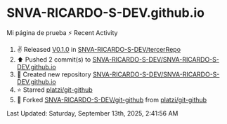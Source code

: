 # SNVA-RICARDO-S-DEV.github.io
Mi página de prueba
⚡ Recent Activity

<!--RECENT_ACTIVITY:start-->
1. ✌️ Released [V0.1.0](https://github.com/SNVA-RICARDO-S-DEV/tercerRepo/releases/tag/V0.1.0) in [SNVA-RICARDO-S-DEV/tercerRepo](https://github.com/SNVA-RICARDO-S-DEV/tercerRepo)<br>
2. ⬆️ Pushed 2 commit(s) to [SNVA-RICARDO-S-DEV/SNVA-RICARDO-S-DEV.github.io](https://github.com/SNVA-RICARDO-S-DEV/SNVA-RICARDO-S-DEV.github.io)<br>
3. 📔 Created new repository [SNVA-RICARDO-S-DEV/SNVA-RICARDO-S-DEV.github.io](https://github.com/SNVA-RICARDO-S-DEV/SNVA-RICARDO-S-DEV.github.io)<br>
4. ⭐ Starred [platzi/git-github](https://github.com/platzi/git-github)<br>
5. 🔱 Forked [SNVA-RICARDO-S-DEV/git-github](https://github.com/SNVA-RICARDO-S-DEV/git-github) from [platzi/git-github](https://github.com/platzi/git-github)<br>
<!--RECENT_ACTIVITY:end-->

<!--RECENT_ACTIVITY:last_update-->
Last Updated: Saturday, September 13th, 2025, 2:41:56 AM
<!--RECENT_ACTIVITY:last_update_end-->
